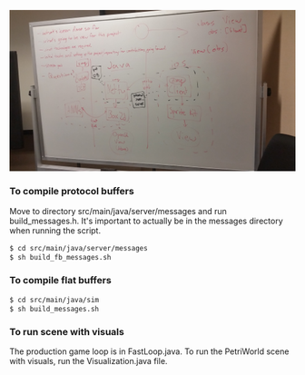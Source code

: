 ![Project Architecture Overview](https://github.com/jaybutera/EvoWorld/blob/master/public/Game%20Plan.jpg)

### To compile protocol buffers
Move to directory src/main/java/server/messages and run build_messages.h. It's
important to actually be in the messages directory when running the script.

```
$ cd src/main/java/server/messages
$ sh build_fb_messages.sh
```

### To compile flat buffers
```
$ cd src/main/java/sim
$ sh build_messages.sh
```

### To run scene with visuals
The production game loop is in FastLoop.java. To run the PetriWorld scene with
visuals, run the Visualization.java file.
